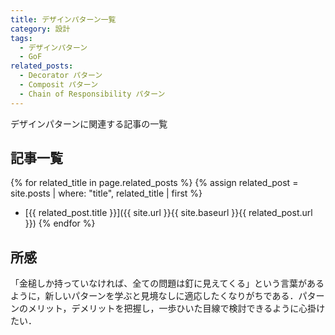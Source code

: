 ```yaml
---
title: デザインパターン一覧
category: 設計
tags:
  - デザインパターン
  - GoF
related_posts:
  - Decorator パターン
  - Composit パターン
  - Chain of Responsibility パターン
---
```


デザインパターンに関連する記事の一覧
<!-- more -->


## 記事一覧
{% for related_title in page.related_posts %}
  {% assign related_post = site.posts | where: "title", related_title | first %}
  - [{{ related_post.title }}]({{ site.url }}{{ site.baseurl }}{{ related_post.url }})
{% endfor %}



## 所感

「金槌しか持っていなければ、全ての問題は釘に見えてくる」という言葉があるように，新しいパターンを学ぶと見境なしに適応したくなりがちである．パターンのメリット，デメリットを把握し，一歩ひいた目線で検討できるように心掛けたい．